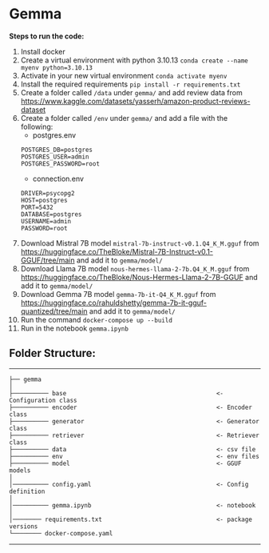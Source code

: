 # Gemma

**Steps to run the code:**
1. Install docker
2. Create a virtual environment with python 3.10.13
`conda create --name myenv python=3.10.13`
3. Activate in your new virtual environment
`conda activate myenv`
4. Install the required requirements
`pip install -r requirements.txt`
5. Create a folder called `/data` under `gemma/` and add review data from https://www.kaggle.com/datasets/yasserh/amazon-product-reviews-dataset
6. Create a folder called `/env` under `gemma/` and add a file with the following:
    - postgres.env
    ```
    POSTGRES_DB=postgres
    POSTGRES_USER=admin
    POSTGRES_PASSWORD=root
    ```
    - connection.env
    ```
    DRIVER=psycopg2
    HOST=postgres
    PORT=5432     
    DATABASE=postgres
    USERNAME=admin
    PASSWORD=root
    ```
7. Download Mistral 7B model `mistral-7b-instruct-v0.1.Q4_K_M.gguf` from https://huggingface.co/TheBloke/Mistral-7B-Instruct-v0.1-GGUF/tree/main and add it to `gemma/model/`
8. Download Llama 7B model `nous-hermes-llama-2-7b.Q4_K_M.gguf` from https://huggingface.co/TheBloke/Nous-Hermes-Llama-2-7B-GGUF and add it to `gemma/model/`
9. Download Gemma 7B model `gemma-7b-it-Q4_K_M.gguf` from https://huggingface.co/rahuldshetty/gemma-7b-it-gguf-quantized/tree/main and add it to `gemma/model/`
10. Run the command `docker-compose up --build`
11. Run in the notebook `gemma.ipynb` 

## Folder Structure:
------------

    ├── gemma
    │
    ├────────── base                                          <- Configuration class
    ├────────── encoder                                       <- Encoder class
    ├────────── generator                                     <- Generator class
    ├────────── retriever                                     <- Retriever class
    ├────────── data                                          <- csv file
    ├────────── env                                           <- env files
    ├────────── model                                         <- GGUF models
    │
    │────────── config.yaml                                   <- Config definition
    │
    │────────── gemma.ipynb                                   <- notebook
    │
    │──────── requirements.txt                                <- package versions
    └──────── docker-compose.yaml
--------

